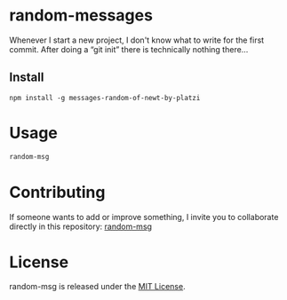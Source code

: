 # random-messages

Whenever I start a new project, I don't know what to write for the first commit. After doing a “git init” there is technically nothing there...

## Install

```npm
npm install -g messages-random-of-newt-by-platzi
```

# Usage

```bash
random-msg
```

# Contributing
If someone wants to add or improve something, I invite you to collaborate directly in this repository: [random-msg](https://github.com/platzi/npm-random-msg)

# License
random-msg is released under the [MIT License](https://opensource.org/licenses/MIT).